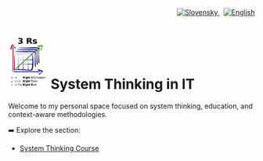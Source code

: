 <div align="right">
  <a href="/sk/">
    <img src="https://cdn.jsdelivr.net/gh/hjnilsson/country-flags/svg/sk.svg" alt="Slovensky" width="24" />
  </a>
  &nbsp;
  <a href="/en/">
    <img src="https://cdn.jsdelivr.net/gh/hjnilsson/country-flags/svg/gb.svg" alt="English" width="24" />
  </a>
</div>


<p align="center">
<H1>
  <img src="..//assets/img/3rstext.png" alt="SystemThinking Logo" width="80"/> 
  <B> System Thinking in IT </B>
  </H1>
</p>



Welcome to my personal space focused on system thinking, education, and context-aware methodologies.

➡️ Explore the section:

- [System Thinking Course](class_SystemThinkingInIT/index.md)

